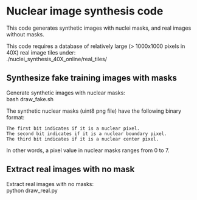 # Nuclear image synthesis code

This code generates synthetic images with nuclei masks, and real images without masks.  

This code requires a database of relatively large (> 1000x1000 pixels in 40X) real image tiles under:  
./nuclei_synthesis_40X_online/real_tiles/  

## Synthesize fake training images with masks
Generate synthetic images with nuclear masks:  
bash draw_fake.sh  

The synthetic nuclear masks (uint8 png file) have the following binary format:  
```
The first bit indicates if it is a nuclear pixel.  
The second bit indicates if it is a nuclear boundary pixel.  
The third bit indicates if it is a nuclear center pixel. 
```
In other words, a pixel value in nuclear masks ranges from 0 to 7.  

## Extract real images with no mask
Extract real images with no masks:  
python draw_real.py

